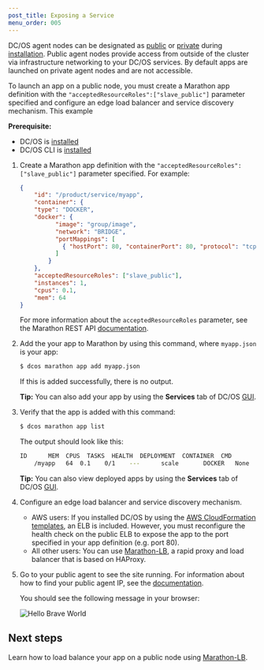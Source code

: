 ```yaml
---
post_title: Exposing a Service
menu_order: 005
---
```


DC/OS agent nodes can be designated as [public](/docs/1.8/overview/concepts/#public) or [private](/docs/1.8/overview/concepts/#private) during [installation](/docs/1.8/administration/installing/). Public agent nodes provide access from outside of the cluster via infrastructure networking to your DC/OS services. By default apps are launched on private agent nodes and are not accessible. 

To launch an app on a public node, you must create a Marathon app definition with the `"acceptedResourceRoles":["slave_public"]` parameter specified and configure an edge load balancer and service discovery mechanism. This example 

**Prerequisite:**

* DC/OS is [installed](/docs/1.8/administration/installing/)
* DC/OS CLI is [installed](/docs/1.8/usage/cli/install/)


1.  Create a Marathon app definition with the `"acceptedResourceRoles":["slave_public"]` parameter specified. For example:

    ```json
    {
        "id": "/product/service/myapp",
        "container": {
        "type": "DOCKER",
        "docker": {
              "image": "group/image",
              "network": "BRIDGE",
              "portMappings": [
                { "hostPort": 80, "containerPort": 80, "protocol": "tcp"}
              ]
            }
        },
        "acceptedResourceRoles": ["slave_public"],
        "instances": 1,
        "cpus": 0.1,
        "mem": 64
    }
    ```

    For more information about the `acceptedResourceRoles` parameter, see the Marathon REST API [documentation](https://mesosphere.github.io/marathon/docs/rest-api.html).

1.  Add the your app to Marathon by using this command, where `myapp.json` is your app:

    ```bash
    $ dcos marathon app add myapp.json
    ```

    If this is added successfully, there is no output.
    
     **Tip:** You can also add your app by using the **Services** tab of DC/OS [GUI](/docs/1.8/usage/webinterface/#services). 

1.  Verify that the app is added with this command:

    ```bash
    $ dcos marathon app list
    ```
    
    The output should look like this:
    
    ```bash
    ID      MEM  CPUS  TASKS  HEALTH  DEPLOYMENT  CONTAINER  CMD
        /myapp   64  0.1    0/1    ---      scale       DOCKER   None
    ```
    
    **Tip:** You can also view deployed apps by using the **Services** tab of DC/OS [GUI](/docs/1.8/usage/webinterface/#services).
    
1.  Configure an edge load balancer and service discovery mechanism. 

    - AWS users: If you installed DC/OS by using the [AWS CloudFormation templates](/docs/1.8/administration/installing/cloud/aws/), an ELB is included. However, you must reconfigure the health check on the public ELB to expose the app to the port specified in your app definition (e.g. port 80).
    - All other users: You can use [Marathon-LB](/docs/1.8/usage/service-discovery/marathon-lb/), a rapid proxy and load balancer that is based on HAProxy. 

1.  Go to your public agent to see the site running. For information about how to find your public agent IP, see the [documentation](/docs/1.8/administration/locate-public-agent/).

    You should see the following message in your browser: 
    
    ![Hello Brave World](/docs/1.8/usage/managing-services/img/helloworld.png)
    
## Next steps

Learn how to load balance your app on a public node using [Marathon-LB](/docs/1.8/usage/service-discovery/marathon-lb/marathon-lb-basic-tutorial/).

